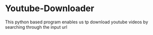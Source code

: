 # Youtube-Downloader
This python based program enables us tp download youtube videos by searching through the input url
